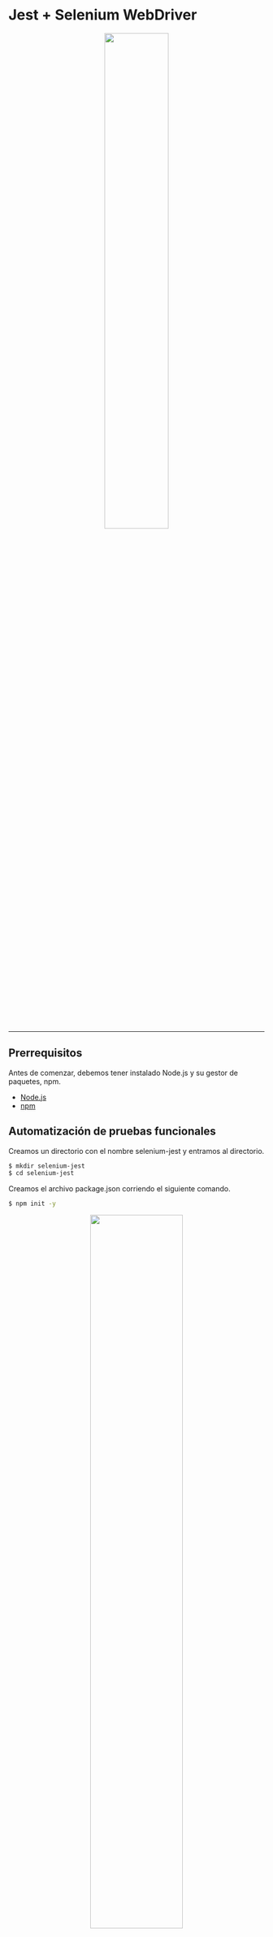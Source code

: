 # Jest + Selenium WebDriver

<p align="center"><img width="50%" src="imagenes/logo.jpeg" /></p>

--------------------------------------------------------------------------------

## Prerrequisitos

Antes de comenzar, debemos tener instalado Node.js y su gestor de paquetes, npm.
- [Node.js](https://nodejs.org/es/)
- [npm](https://docs.npmjs.com/downloading-and-installing-node-js-and-npm)

## Automatización de pruebas funcionales

Creamos un directorio con el nombre selenium-jest y entramos al directorio.

```bash
$ mkdir selenium-jest
$ cd selenium-jest
```
Creamos el archivo package.json corriendo el siguiente comando.

```bash
$ npm init -y
```

<p align="center"><img width="60%" src="imagenes/init.png" /></p>

Luego, instalamos localmente en nuestro proyecto lo siguiente.

- chromedriver
- geckodriver
- selenium-webdriver
- Jest


```bash
$ npm install --save-dev chromedriver
$ npm install --save-dev geckodriver
$ npm install --save-dev selenium-webdriver
$ npm install --save-dev jest
```
<p align="center"><img width="70%" src="imagenes/gechrome.png" /></p>

<p align="center"><img width="70%" src="imagenes/jestselenium.png" /></p>

Configuramos de la siguiente manera nuestro archivo package.json .

```json
{
  "name": "selenium-jest",
  "version": "1.0.0",
  "description": "",
  "main": "index.js",
  "scripts": {
    "test": "jest"
  },
  "repository": {
    "type": "git",
    "url": "git+https://github.com/sharon1160/selenium-jest.git"
  },
  "keywords": [],
  "author": "SharonChR",
  "license": "ISC",
  "bugs": {
    "url": "https://github.com/sharon1160/selenium-jest/issues"
  },
  "homepage": "https://github.com/sharon1160/selenium-jest#readme",
  "devDependencies": {
    "chromedriver": "^87.0.0",
    "geckodriver": "^1.20.0",
    "jest": "^26.6.3",
    "selenium-webdriver": "^4.0.0-alpha.7"
  }
}

```

Creamos nuestro archivo de configuración jest.config.js y colocamos el siguiente contenido.

```javascript
module.exports = {
    testPathIgnorePatterns: ['<rootDir>/node_modules/'],
    testRegex: '(/test/.*|(\\.|/)(test|spec))\\.jsx?$',
    bail: false,
    verbose: true
};
```
Realizaremos pruebas en la página web [Calculator.net](https://www.calculator.net/); para esto, creamos el directorio pruebas-funcionales, dentro de este directorio implementaremos nuestras pruebas funcionales con la extension .spec.js; Jest solo leerá archivos con esa extensión, tal y como esta definido en nuestro archivo jest.config.js .

- navegacion.spec.js : Pruebas de navegación en Calculator.net (clicks)

```javascript
const { Builder } = require('selenium-webdriver')
const { getElementByXPath } = require('./utilidades')
require('selenium-webdriver/chrome')
require('selenium-webdriver/firefox')
require('chromedriver')
require('geckodriver')

let driver

jasmine.DEFAULT_TIMEOUT_INTERVAL = 1000 * 60 * 5

beforeAll(async () => {
  driver = await new Builder().forBrowser('firefox').build()
})

const paginaweb = 'https://www.calculator.net/'
var el

describe('Sitio web', () => {
  // Carga contenido de la pagina principal
  test('Carga de pagina principal', async () => {
    await driver.get(paginaweb)
  });
});

describe('Enlaces', () => {
  test('Sitio: Math Calculators y Percentage Calculator', async () => {
    // Click en Math Calculators
    el = await getElementByXPath('/html/body/div[4]/div/table/tbody/tr/td[3]/div[2]/a', driver)
    await el.click()

    // Click en Percent Calculator
    el = await getElementByXPath('/html/body/div[3]/div[1]/table[2]/tbody/tr/td/div[3]/a', driver)
    await el.click()
  });
});


afterAll(async () => driver.quit())
```
- calculadorPorcentaje.spec.js : Pruebas con entradas y resultado esperado en [Percentage Calculator](https://www.calculator.net/percent-calculator.html).

```javascript
const { Builder } = require('selenium-webdriver')
const { getElementById, getElementByXPath } = require('./utilidades')
require('selenium-webdriver/chrome')
require('selenium-webdriver/firefox')
require('chromedriver')
require('geckodriver')

jasmine.DEFAULT_TIMEOUT_INTERVAL = 1000 * 60 * 5

let driver

beforeAll(async () => {
  driver = await new Builder().forBrowser('firefox').build()
})

afterAll(async () => driver.quit())

const rootURL = 'https://www.calculator.net/percent-calculator.html';
var a,b,boton,resultado

describe('Calculando porcentaje', () => {
  test('Página principal', async () => {
    await driver.get(rootURL)
  });

  test('Percentage Calculator', async () => {
    // Asegura que el id haya terminado de cargar
    a = await getElementById('cpar1', driver);
    await a.sendKeys('10');
    
    // Asegura que el id haya terminado de cargar
    b = await getElementById('cpar2', driver);
    await b.sendKeys('50');

    // Asegura que el xpath haya terminado de cargar
    boton = await getElementByXPath('/html/body/div[3]/div[1]/table[1]/tbody/tr[2]/td/input[2]', driver)
    await boton.click()

    // Asegura que el xpath haya terminado de cargar
    resultado = await getElementByXPath('/html/body/div[3]/div[1]/p[2]/font/b', driver)
    const actual = await resultado.getText()
    const expected = '5'
    expect(actual).toEqual(expected)
  });
});
```
Y creamos el archivo utilidades.js, este contendrá funciones de utilidad : 

- querySelector
- getElementById
- getElementByXPath

```javascript
const { By, until } = require('selenium-webdriver')

const waitUntilTime = 20000

// funciones de utilidad
async function getElementById(id, driver) {  
    const el = await driver.wait(until.elementLocated(By.id(id)), waitUntilTime)  

    return await driver.wait(until.elementIsVisible(el), waitUntilTime
)}

async function getElementByXPath(xpath, driver) {  
    const el = await driver.wait(until.elementLocated(By.xpath(xpath)), waitUntilTime)  
    return await driver.wait(until.elementIsVisible(el), waitUntilTime
)}

async function querySelector(selector, driver) {
    const el = await driver.wait(
      until.elementLocated(By.css(selector)),
      waitUntilTime
    )
    return await driver.wait(until.elementIsVisible(el), waitUntilTime)
}

module.exports = {
    querySelector,
    getElementById,
    getElementByXPath
}
```
Finalmente, ejecutamos las pruebas con el siguiente comando.

```bash
$ npm run test
```
<p align="center"><img width="70%" src="imagenes/runtest.png" /></p>

